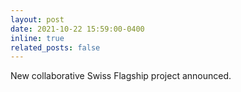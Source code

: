 ```yaml
--- 
layout: post 
date: 2021-10-22 15:59:00-0400 
inline: true 
related_posts: false 
--- 
```


New collaborative Swiss Flagship project announced.